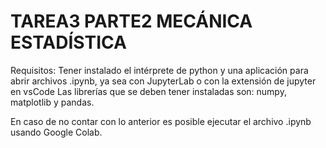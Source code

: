 # TAREA3 PARTE2 MECÁNICA ESTADÍSTICA

Requisitos: Tener instalado el intérprete de python y una aplicación para abrir archivos .ipynb, ya sea con JupyterLab o con la extensión de jupyter en vsCode
Las librerías que se deben tener instaladas son: numpy, matplotlib y pandas. 

En caso de no contar con lo anterior es posible ejecutar el archivo .ipynb usando Google Colab.
